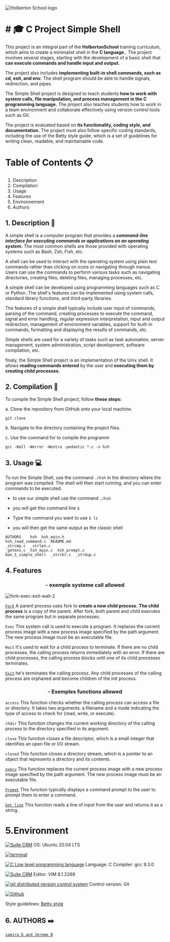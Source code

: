 ![Holberton School logo](https://user-images.githubusercontent.com/120781178/229278297-98c6e4b7-f15f-4788-a893-15cb97f10351.png)


# # :mortar_board: C Project Simple Shell

This project is an integral part of the **HolbertonSchool** training curriculum, which aims to create a minimalist shell in the **C language.**. 
The project involves several stages, starting with the development of a basic shell that **can execute commands and handle input and output.**

The project also includes **implementing built-in shell commands, such as cd, exit, and env.** 
The shell program should be able to handle signals, redirection, and pipes.  

The Simple Shell project is designed to teach students **how to work with system calls, file manipulation, and process management in the C programming language.**
The project also teaches students how to work in a team environment and collaborate effectively using version control tools such as Git.  

The project is evaluated based on **its functionality, coding style, and documentation.** The project must also follow specific coding standards, including the use of the Betty style guide, which is a set of guidelines for writing clean, readable, and maintainable code.  

# Table of Contents 📋

1. Description
2. Compilation
3. Usage
4. Features
5. Environnement
6. Authors


## 1. Description 📖
A simple shell is a computer program that provides a ***command-line interface for executing commands or applications on an operating system.*** The most common shells are those provided with operating systems such as Bash, Zsh, Fish, etc.

A shell can be used to interact with the operating system using plain text commands rather than clicking on icons or navigating through menus. Users can use the commands to perform various tasks such as navigating directories, creating files, deleting files, managing processes, etc. 

A simple shell can be developed using programming languages such as C or Python. The shell's features can be implemented using system calls, standard library functions, and third-party libraries.  

The features of a simple shell typically include user input of commands, parsing of the command, creating processes to execute the command, signal and error handling, regular expression interpretation, input and output redirection, management of environment variables, support for built-in commands, formatting and displaying the results of commands, etc.  

Simple shells are used for a variety of tasks such as task automation, server management, system administration, script development, software compilation, etc.  

finaly, the Simple Shell project is an implementation of the Unix shell. It allows **reading commands entered** by the user and **executing them by creating child processes.**



## 2. Compilation 🔧

To compile the Simple Shell project, follow **these steps:**

a. Clone the repository from GitHub onto your local machine.

`git clone`

b. Navigate to the directory containing the project files.

c. Use the command for to compile the programm

`gcc -Wall -Werror -Wextra -pedantic *.c -o hsh`


## 3. Usage 💻

To run the Simple Shell, use the command `./hsh` in the directory where the program was compiled. The shell will then start running, and you can enter commands to be executed.
- to use our simple shell use the command 
   `./hsh`

- you will get this command line 
 `$             `

- Type the command you want to use 
`$ ls   `

- you will then get the same output as the classic shell  

``` 
AUTHORS    hsh  hsh_main.h 
hsh_read_command.c  README.md  
_strcmp.c  _strlen.c
_getenv.c  hsh_main.c  hsh_prompt.c  
man_1_simple_shell  _strchr.c  _strdup.c

```

## 4. Features
<h3 align="center">- exemple systeme call allowed</h3>

![fork-exec-exit-wait-2](https://user-images.githubusercontent.com/122387449/234001269-64adb8d6-91cf-4fe7-91ae-bc8c1f0c776f.png)

  [`Fork`](https://github.com/xdJidx/holbertonschool-simple_shell/blob/main/hsh_main.c)
    A parent process uses fork to **create a new child process.**
    **The child process**  is a copy of the parent.
    After fork, both parent and child executes the same program but in separate processes.

  `Exec`
	This system call is used to execute a program.
      It replaces the current process image with a new process image specified by the path argument.
      The new process image must be an executable file.

  `Wait`
      it's used to wait for a child process to terminate. If there are no child processes, the calling process returns immediately with an error.
      If there are child processes, the calling process blocks until one of its child processes terminates.

  [`Exit`](https://github.com/xdJidx/holbertonschool-simple_shell/blob/main/hsh_main.c)
      he's terminates the calling process.
      Any child processes of the calling process are orphaned and become children of the init process.



  <h3 align="center">- Exemples functions allowed</h3>

   `access`
	This function checks whether the calling process can access a file or directory. It takes two arguments: a filename and a mode indicating the type of access to check for (read, write, or execute).

   `chdir`
	This function changes the current working directory of the calling process to the directory specified in its argument.

   `close`
	This function closes a file descriptor, which is a small integer that identifies an open file or I/O stream.

   `closed`
	This function closes a directory stream, which is a pointer to an object that represents a directory and its contents.

   [`execv`](https://github.com/xdJidx/holbertonschool-simple_shell/blob/main/hsh_excecute.c)
	This function replaces the current process image with a new process image specified by the path argument. The new process image must be an executable file.

   [`Prompt`](https://github.com/xdJidx/holbertonschool-simple_shell/blob/main/hsh_prompt.c)
	This function typically displays a command prompt to the user to prompt them to enter a command.

   [`Get line`](https://github.com/xdJidx/holbertonschool-simple_shell/blob/main/hsh_read_command.c) 
	This function reads a line of input from the user and returns it as a string.


# 5.Environment

<!-- ubuntu -->
<a href="https://ubuntu.com/" target="_blank"> <img height="" src="https://img.shields.io/static/v1?label=&message=Ubuntu&color=E95420&logo=Ubuntu&logoColor=E95420&labelColor=2F333A" alt="Suite CRM"></a> OS: Ubuntu 20.04 LTS
<!-- bash -->
<a href="https://www.gnu.org/software/bash/" target="_blank"> <img height="" src="https://img.shields.io/static/v1?label=&message=GNU%20Bash&color=4EAA25&logo=GNU%20Bash&logoColor=4EAA25&labelColor=2F333A" alt="terminal"></a>
<!-- c -->	
<a href="https://www.cprogramming.com/" target="_blank"><img src="https://img.shields.io/static/v1?label=&message=C%20Language&color=5C6BC0&logo=c&logoColor=A8B9CC&labelColor=2F333A" alt="C Low level programming language"></a> Language: C
Compiler: gcc 9.3.0
<!-- vim -->
<a href="https://www.vim.org/" target="_blank"> <img height="" src="https://img.shields.io/static/v1?label=&message=Vim&color=019733&logo=Vim&logoColor=019733&labelColor=2F333A" alt="Suite CRM"></a> Editor: VIM 8.1.2269
<!-- git -->
<a href="https://git-scm.com/" target="_blank"> <img height="" src="https://img.shields.io/static/v1?label=&message=Git&color=F05032&logo=Git&logoColor=F05032&labelColor=2F333A" alt="git distributed version control system"></a> Control version: Git
<!-- github -->
<a href="https://github.com" target="_blank"> <img height="" src="https://img.shields.io/static/v1?label=&message=GitHub&color=181717&logo=GitHub&logoColor=f2f2f2&labelColor=2F333A" alt="Github"></a>

Style guidelines: [Betty style](https://github.com/holbertonschool/Betty/wiki)



## 6. AUTHORS :black_nib:

[`samira D and Jerome B`](https://github.com/xdJidx/holbertonschool-simple_shell/blob/main/AUTHORS)


